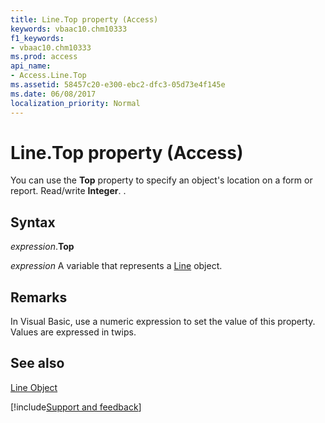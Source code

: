 ```yaml
---
title: Line.Top property (Access)
keywords: vbaac10.chm10333
f1_keywords:
- vbaac10.chm10333
ms.prod: access
api_name:
- Access.Line.Top
ms.assetid: 58457c20-e300-ebc2-dfc3-05d73e4f145e
ms.date: 06/08/2017
localization_priority: Normal
---
```



# Line.Top property (Access)

You can use the  **Top** property to specify an object's location on a form or report. Read/write **Integer**. .


## Syntax

_expression_.**Top**

_expression_ A variable that represents a [Line](Access.Line.md) object.


## Remarks

In Visual Basic, use a numeric expression to set the value of this property. Values are expressed in twips.


## See also


[Line Object](Access.Line.md)

[!include[Support and feedback](~/includes/feedback-boilerplate.md)]